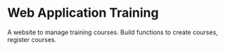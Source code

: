 # Web Application Training
A website to manage training courses. Build functions to create courses, register courses.

